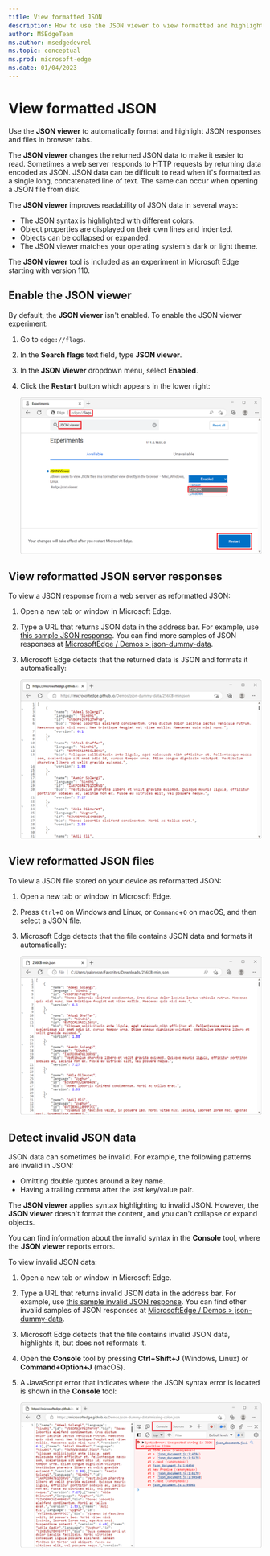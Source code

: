 ```yaml
---
title: View formatted JSON
description: How to use the JSON viewer to view formatted and highlighted JSON responses in a browser tab.
author: MSEdgeTeam
ms.author: msedgedevrel
ms.topic: conceptual
ms.prod: microsoft-edge
ms.date: 01/04/2023
---
```

# View formatted JSON

Use the **JSON viewer** to automatically format and highlight JSON responses and files in browser tabs.

The **JSON viewer** changes the returned JSON data to make it easier to read. Sometimes a web server responds to HTTP requests by returning data encoded as JSON.  JSON data can be difficult to read when it's formatted as a single long, concatenated line of text. The same can occur when opening a JSON file from disk.

The **JSON viewer** improves readability of JSON data in several ways:

*  The JSON syntax is highlighted with different colors.
*  Object properties are displayed on their own lines and indented.
*  Objects can be collapsed or expanded.
*  The JSON viewer matches your operating system's dark or light theme.

The **JSON viewer** tool is included as an experiment in Microsoft Edge starting with version 110.


<!-- ====================================================================== -->
## Enable the JSON viewer

By default, the **JSON viewer** isn't enabled. To enable the JSON viewer experiment:

1. Go to `edge://flags`.

1. In the **Search flags** text field, type **JSON viewer**.

1. In the **JSON Viewer** dropdown menu, select **Enabled**.

1. Click the **Restart** button which appears in the lower right:

   ![The edge://flags page showing the JSON viewer flag](./json-viewer-images/enable-flag.png)


<!-- ====================================================================== -->
## View reformatted JSON server responses

To view a JSON response from a web server as reformatted JSON:

1. Open a new tab or window in Microsoft Edge.

1. Type a URL that returns JSON data in the address bar. For example, use [this sample JSON response](https://microsoftedge.github.io/Demos/json-dummy-data/256KB-min.json). You can find more samples of JSON responses at [MicrosoftEdge / Demos > json-dummy-data](https://microsoftedge.github.io/Demos/json-dummy-data/).

1. Microsoft Edge detects that the returned data is JSON and formats it automatically:

   ![JSON data returned by a web server, formatted and syntax-highlighted by the JSON viewer](./json-viewer-images/json-response.png)


<!-- ====================================================================== -->
## View reformatted JSON files

To view a JSON file stored on your device as reformatted JSON:

1. Open a new tab or window in Microsoft Edge.

1. Press `Ctrl`+`O` on Windows and Linux, or `Command`+`O` on macOS, and then select a JSON file.

1. Microsoft Edge detects that the file contains JSON data and formats it automatically:

   ![JSON data stored in a local file, formatted and syntax-highlighted by the JSON viewer](./json-viewer-images/json-file.png)


<!-- ====================================================================== -->
## Detect invalid JSON data

JSON data can sometimes be invalid. For example, the following patterns are invalid in JSON:

*  Omitting double quotes around a key name.
*  Having a trailing comma after the last key/value pair.

The **JSON viewer** applies syntax highlighting to invalid JSON. However, the **JSON viewer** doesn't format the content, and you can't collapse or expand objects.

You can find information about the invalid syntax in the **Console** tool, where the **JSON viewer** reports errors.

To view invalid JSON data:

1. Open a new tab or window in Microsoft Edge.

1. Type a URL that returns invalid JSON data in the address bar. For example, use [this sample invalid JSON response](https://microsoftedge.github.io/Demos/json-dummy-data/missing-colon.json). You can find other invalid samples of JSON responses at [MicrosoftEdge / Demos > json-dummy-data](https://microsoftedge.github.io/Demos/json-dummy-data/#invalid-json).

1. Microsoft Edge detects that the file contains invalid JSON data, highlights it, but does not reformats it.

1. Open the **Console** tool by pressing **Ctrl+Shift+J** (Windows, Linux) or **Command+Option+J** (macOS).

1. A JavaScript error that indicates where the JSON syntax error is located is shown in the **Console** tool:

   ![Invalid JSON, highlighted by not formatted, with a syntax error displayed in the Console tool](./json-viewer-images/invalid-json.png)
